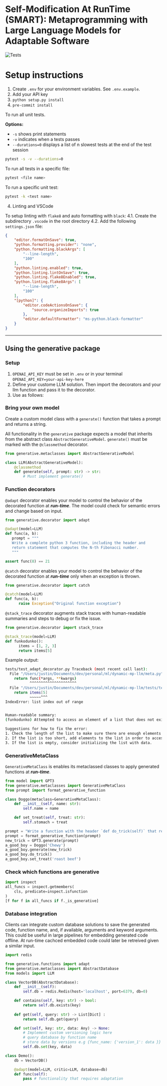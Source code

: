 # Self-Modification At RunTime (SMART): Metaprogramming with Large Language Models for Adaptable Software

![Tests](https://github.com/ch3njust1n/generative/actions/workflows/pull-request.yml/badge.svg)

# Setup instructions
1. Create `.env` for your environment variables. See `.env.example`.
2. Add your API key
3. `python setup.py install`
4. `pre-commit install`

To run all unit tests.

**Options:**
- `-s` shows print statements
- `-v` indicates when a tests passes
- `--durations=0` displays a list of n slowest tests at the end of the test session

```bash
pytest -s -v --durations=0
```

To run all tests in a specific file:
```bash
pytest <file name>
```

To run a specific unit test:
```bash
pytest -k <test name>
```

4. Linting and VSCode

To setup linting with `flake8` and auto formatting with `black`:
4.1. Create the subdirectory `.vscode` in the root directory
4.2. Add the following `settings.json` file:
```json
{
    "editor.formatOnSave": true,
    "python.formatting.provider": "none",
    "python.formatting.blackArgs": [
        "--line-length",
        "100"
    ],
    "python.linting.enabled": true,
    "python.linting.lintOnSave": true,
    "python.linting.flake8Enabled": true,
    "python.linting.flake8Args": [
        "--line-length",
        "100"
    ],
    "[python]": {
        "editor.codeActionsOnSave": {
            "source.organizeImports": true
        },
        "editor.defaultFormatter": "ms-python.black-formatter"
    }
}
```

---

## Using the generative package

### **Setup**

1. `OPENAI_API_KEY` must be set in `.env` or in your terminal `OPENAI_API_KEY=your-api-key-here`
2. Define your custome LLM solution. Then import the decorators and your llm function and pass it to the decorator.
3. Use as follows:


### **Bring your own model**

Create a custom model class with a `generate()` function that takes a prompt and returns a string.

All functionality in the `generative` package expects a model that inherits from the abstract class `AbstractGenerativeModel`.
`generate()` must be marked with the `@classmethod` decorator.

```python
from generative.metaclasses import AbstractGenerativeModel

class LLM(AbstractGenerativeModel):
    @classmethod
    def generate(self, prompt: str) -> str:
        # Must implement generate()
```

### **Function decorators**

`@adapt` decorator enables your model to control the behavior of the decorated function at ***run-time***. The model could check for semantic errors and change based on input.
```python
from generative.decorator import adapt

@adapt(model=LLM)
def func(a, b):
   prompt = """
   Write a complete python 3 function, including the header and
   return statement that computes the N-th Fibonacci number.
   """

assert func(8) == 21
```

`@catch` decorator enables your model to control the behavior of the decorated function at ***run-time*** only when an exception is thrown.
```python
from generative.decorator import catch

@catch(model=LLM)
def func(a, b):
      raise Exception("Original function exception")
```

`@stack_trace` decorator augments stack traces with human-readable summaries and steps to debug or fix the issue.
```python
from generative.decorator import stack_trace

@stack_trace(model=LLM)
def funkodunko():
      items = [1, 2, 3]
      return items[5]
```

Example output:
```bash
tests/test_adapt_decorator.py Traceback (most recent call last):
  File "/Users/justin/Documents/dev/personal/ml/dynamic-mp-llm/meta.py", line 167, in wrapper
    return func(*args, **kwargs)
           ^^^^^^^^^^^^^^^^^^^^^
  File "/Users/justin/Documents/dev/personal/ml/dynamic-mp-llm/tests/test_adapt_decorator.py", line 100, in funkodunko
    return items[5]
           ~~~~~^^^
IndexError: list index out of range


Human-readable summary:
(funkodunko) Attempted to access an element of a list that does not exist.

Suggestions for how to fix the error:
1. Check the length of the list to make sure there are enough elements to access the desired index.
2. If the list is too short, add elements to the list in order to access the desired index.
3. If the list is empty, consider initializing the list with data.
```

### **GenerativeMetaClass**

`GenerativeMetaClass` is enables its metaclassed classes to apply generated functions at ***run-time***.
```python
from model import GPT3
from generative.metaclasses import GenerativeMetaClass
from prompt import format_generative_function

class Doggo(metaclass=GenerativeMetaClass):
    def __init__(self, name: str):
        self.name = name

    def set_treat(self, treat: str):
        self.stomach = treat

prompt = "Write a function with the header `def do_trick(self)` that returns a string '*sit*'"
prompt = format_generative_function(prompt)
new_trick = GPT3.generate(prompt)
a_good_boy = Doggo('Chewy')
a_good_boy.generate(new_trick)
a_good_boy.do_trick()
a_good_boy.set_treat('roast beef')
```

### Check which functions are generative
```python
import inspect
all_funcs = inspect.getmembers(
    cls, predicate=inspect.isfunction
)
[f for f in all_funcs if f._is_generative]
```

### **Database integration**

Clients can integrate custom database solutions to save the generated code, function name, and, if available, arguments and keyword arguments. This could be useful in large pipelines for embedding generated code offline. At run-time cachced embedded code could later be retreived given a similar input.

```python
import redis

from generative.functions import adapt
from generative.metaclasses import AbstractDatabase
from models import LLM

class VectorDB(AbstractDatabase):
    def __init__(self):
        self.db = redis.Redis(host='localhost', port=6379, db=0)

    def contains(self, key: str) -> bool:
        return self.db.exists(key)
    
    def get(self, query: str) -> List[Dict] :
        return self.db.get(query)

    def set(self, key: str, data: Any) -> None:
        # Implement custom versioning logic here
        # query database by function name
        # store data by versions e.g {func_name: {'version_1': data }}
        self.db.set(key, data)

class Demo():
    db = VectorDB()

    @adapt(model=LLM, critic=LLM, database=db)
    def func(self):
        pass # functionality that requires adaptation
```

